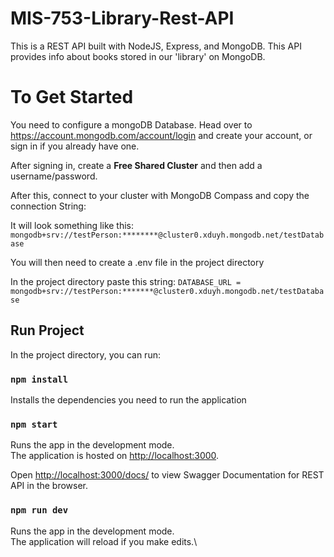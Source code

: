 # MIS-753-Library-Rest-API

This is a REST API built with NodeJS, Express, and MongoDB. This API provides info about books stored in our 'library' on MongoDB.

# To Get Started

You need to configure a mongoDB Database. Head over to https://account.mongodb.com/account/login and create your account, or sign in if you already have one.

After signing in, create a <b>Free Shared Cluster</b> and then add a username/password.

After this, connect to your cluster with MongoDB Compass and copy the connection String:

It will look something like this:
`mongodb+srv://testPerson:********@cluster0.xduyh.mongodb.net/testDatabase`

You will then need to create a .env file in the project directory

In the project directory paste this string:
`DATABASE_URL = mongodb+srv://testPerson:*******@cluster0.xduyh.mongodb.net/testDatabase`

## Run Project

In the project directory, you can run: 

### `npm install`

Installs the dependencies you need to run the application



### `npm start`

Runs the app in the development mode.\
The application is hosted on [http://localhost:3000](http://localhost:3000).

Open [http://localhost:3000/docs/](http://localhost:3000/v1/api/docs/) to view Swagger Documentation for REST API in the browser.


### `npm run dev`

Runs the app in the development mode.\
The application will reload if you make edits.\
